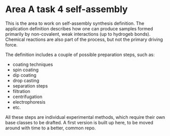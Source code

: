 # Area A task 4 self-assembly
This is the area to work on self-assembly synthesis definition.
The application definition describes how one can produce samples
formed primarily by non-covalent, weak interactions (up to
hydrogeb bonds). Chemical reactions are also part of the process,
but not the primary driving force.

The definition includes a couple of possible preparation steps,
such as:
* coating techniques
 * spin coating
 * dip coating
 * drop casting
* separation steps
 * filtration
 * centrifugation
 * electrophoresis
* etc.

All these steps are individual experimental methods, which require
their own base classes to be drafted.
A first version is built up here, to be moved around with time to
a better, common repo.
